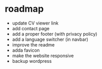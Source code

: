 # roadmap

- update CV viewer link
- add contact page
- add a proper footer (with privacy policy)
- add a language switcher (in navbar)
- improve the readme
- adda favicon
- make the website responsive
- backup wordpress
